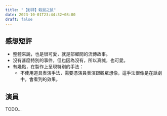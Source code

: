 ```yaml
---
title: "【影評】殺鼠之鼠"
date: 2023-10-01T23:44:32+08:00
draft: false
---
```


## 感想短評

- 整體來說，也是很可愛，就是部鄉間的流傳故事。
- 沒有甚麼特別的事件，但也因為沒有，所以真誠，也可愛。
- 有幾點，在製作上呈現特別的手法：
  - 不使用道具表演手法，需要憑演員表演跟觀眾想像，這手法很像是在話劇中，會看到的效果。

## 演員

TODO...
